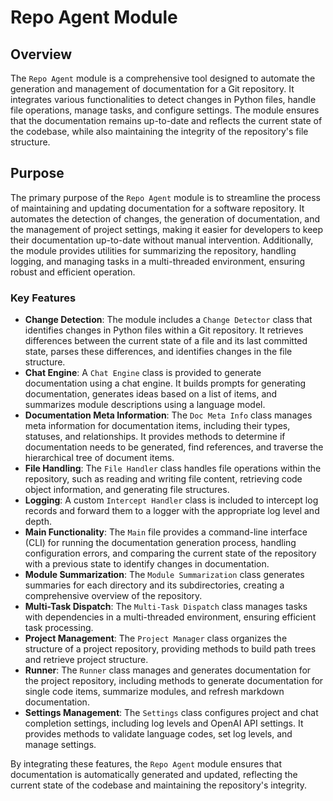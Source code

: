 # Repo Agent Module
## Overview
The `Repo Agent` module is a comprehensive tool designed to automate the generation and management of documentation for a Git repository. It integrates various functionalities to detect changes in Python files, handle file operations, manage tasks, and configure settings. The module ensures that the documentation remains up-to-date and reflects the current state of the codebase, while also maintaining the integrity of the repository's file structure.

## Purpose
The primary purpose of the `Repo Agent` module is to streamline the process of maintaining and updating documentation for a software repository. It automates the detection of changes, the generation of documentation, and the management of project settings, making it easier for developers to keep their documentation up-to-date without manual intervention. Additionally, the module provides utilities for summarizing the repository, handling logging, and managing tasks in a multi-threaded environment, ensuring robust and efficient operation.

### Key Features
- **Change Detection**: The module includes a `Change Detector` class that identifies changes in Python files within a Git repository. It retrieves differences between the current state of a file and its last committed state, parses these differences, and identifies changes in the file structure.
- **Chat Engine**: A `Chat Engine` class is provided to generate documentation using a chat engine. It builds prompts for generating documentation, generates ideas based on a list of items, and summarizes module descriptions using a language model.
- **Documentation Meta Information**: The `Doc Meta Info` class manages meta information for documentation items, including their types, statuses, and relationships. It provides methods to determine if documentation needs to be generated, find references, and traverse the hierarchical tree of document items.
- **File Handling**: The `File Handler` class handles file operations within the repository, such as reading and writing file content, retrieving code object information, and generating file structures.
- **Logging**: A custom `Intercept Handler` class is included to intercept log records and forward them to a logger with the appropriate log level and depth.
- **Main Functionality**: The `Main` file provides a command-line interface (CLI) for running the documentation generation process, handling configuration errors, and comparing the current state of the repository with a previous state to identify changes in documentation.
- **Module Summarization**: The `Module Summarization` class generates summaries for each directory and its subdirectories, creating a comprehensive overview of the repository.
- **Multi-Task Dispatch**: The `Multi-Task Dispatch` class manages tasks with dependencies in a multi-threaded environment, ensuring efficient task processing.
- **Project Management**: The `Project Manager` class organizes the structure of a project repository, providing methods to build path trees and retrieve project structure.
- **Runner**: The `Runner` class manages and generates documentation for the project repository, including methods to generate documentation for single code items, summarize modules, and refresh markdown documentation.
- **Settings Management**: The `Settings` class configures project and chat completion settings, including log levels and OpenAI API settings. It provides methods to validate language codes, set log levels, and manage settings.

By integrating these features, the `Repo Agent` module ensures that documentation is automatically generated and updated, reflecting the current state of the codebase and maintaining the repository's integrity.